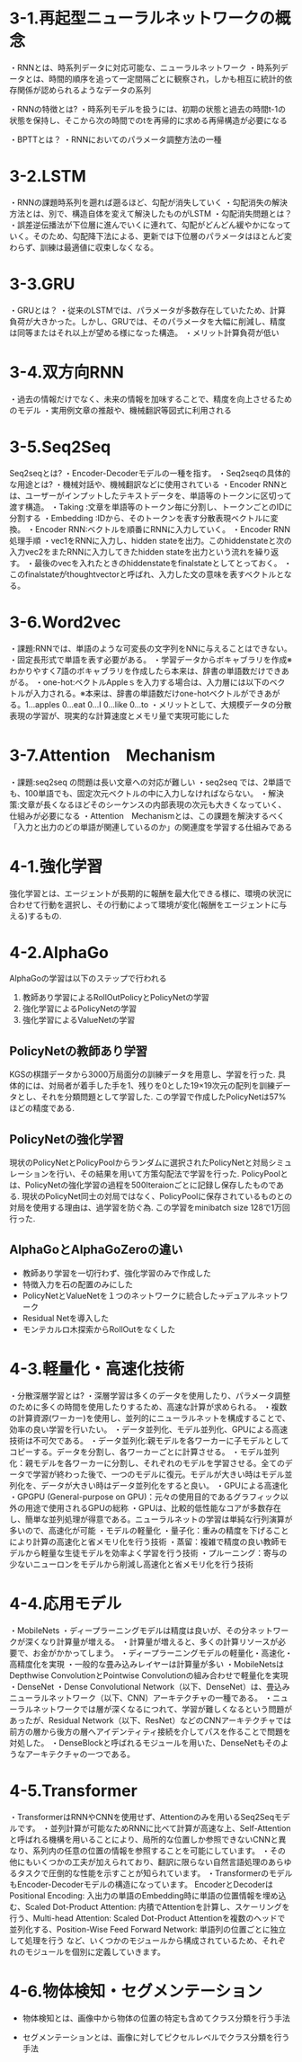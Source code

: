 # 3-1.再起型ニューラルネットワークの概念

・RNNとは、時系列データに対応可能な、ニューラルネットワーク
・時系列データとは、時間的順序を追って一定間隔ごとに観察され，しかも相互に統計的依存関係が認められるようなデータの系列

・RNNの特徴とは?
・時系列モデルを扱うには、初期の状態と過去の時間t-1の状態を保持し、そこから次の時間でのtを再帰的に求める再帰構造が必要になる

・BPTTとは？
・RNNにおいてのパラメータ調整方法の一種

# 3-2.LSTM

・RNNの課題時系列を遡れば遡るほど、勾配が消失していく
・勾配消失の解決方法とは、別で、構造自体を変えて解決したものがLSTM
・勾配消失問題とは？
・誤差逆伝播法が下位層に進んでいくに連れて、勾配がどんどん緩やかになっていく。そのため、勾配降下法による、更新では下位層のパラメータはほとんど変わらず、訓練は最適値に収束しなくなる。

# 3-3.GRU

・GRUとは？
・従来のLSTMでは、パラメータが多数存在していたため、計算負荷が大きかった。しかし、GRUでは、そのパラメータを大幅に削減し、精度は同等またはそれ以上が望める様になった構造。
・メリット計算負荷が低い

# 3-4.双方向RNN
・過去の情報だけでなく、未来の情報を加味することで、精度を向上させるためのモデル
・実用例文章の推敲や、機械翻訳等図式に利用される

# 3-5.Seq2Seq

Seq2seqとは?
・Encoder-Decoderモデルの一種を指す。
・Seq2seqの具体的な用途とは?
・機械対話や、機械翻訳などに使用されている
・Encoder RNNとは、ユーザーがインプットしたテキストデータを、単語等のトークンに区切って渡す構造。
・Taking :文章を単語等のトークン毎に分割し、トークンごとのIDに分割する
・Embedding :IDから、そのトークンを表す分散表現ベクトルに変換。
・Encoder RNN:ベクトルを順番にRNNに入力していく。
・Encoder RNN処理手順
・vec1をRNNに入力し、hidden stateを出力。このhiddenstateと次の入力vec2をまたRNNに入力してきたhidden stateを出力という流れを繰り返す。
・最後のvecを入れたときのhiddenstateをfinalstateとしてとっておく。
・このfinalstateがthoughtvectorと呼ばれ、入力した文の意味を表すベクトルとなる。

# 3-6.Word2vec

・課題:RNNでは、単語のような可変長の文字列をNNに与えることはできない。
・固定長形式で単語を表す必要がある。
・学習データからボキャブラリを作成※わかりやすく7語のボキャブラリを作成したら本来は、辞書の単語数だけできあがる。
・one-hot:ベクトルAppleｓを入力する場合は、入力層には以下のベクトルが入力される。※本来は、辞書の単語数だけone-hotベクトルができあがる。1...apples 0...eat 0...I 0...like 0...to
・メリットとして、大規模データの分散表現の学習が、現実的な計算速度とメモリ量で実現可能にした

# 3-7.Attention　Mechanism

・課題:seq2seq の問題は長い文章への対応が難しい
・seq2seq では、2単語でも、100単語でも、固定次元ベクトルの中に入力しなければならない。
・解決策:文章が長くなるほどそのシーケンスの内部表現の次元も大きくなっていく、仕組みが必要になる
・Attention　Mechanismとは、この課題を解決するべく「入力と出力のどの単語が関連しているのか」の関連度を学習する仕組みである



# 4-1.強化学習
強化学習とは、エージェントが長期的に報酬を最大化できる様に、環境の状況に合わせて行動を選択し、その行動によって環境が変化(報酬をエージェントに与える)するもの.

# 4-2.AlphaGo
AlphaGoの学習は以下のステップで行われる
1. 教師あり学習によるRollOutPolicyとPolicyNetの学習
2. 強化学習によるPolicyNetの学習
3. 強化学習によるValueNetの学習

## PolicyNetの教師あり学習
KGSの棋譜データから3000万局面分の訓練データを用意し、学習を行った.
具体的には、対局者が着手した手を1、残りを0とした19×19次元の配列を訓練データとし、それを分類問題として学習した.
この学習で作成したPolicyNetは57%ほどの精度である.

## PolicyNetの強化学習
現状のPolicyNetとPolicyPoolからランダムに選択されたPolicyNetと対局シミュレーションを行い、その結果を用いて方策勾配法で学習を行った.
PolicyPoolとは、PolicyNetの強化学習の過程を500Iteraionごとに記録し保存したものである.
現状のPolicyNet同士の対局ではなく、PolicyPoolに保存されているものとの対局を使用する理由は、過学習を防ぐ為.
この学習をminibatch size 128で1万回行った.

## AlphaGoとAlphaGoZeroの違い
* 教師あり学習を一切行わず、強化学習のみで作成した
* 特徴入力を石の配置のみにした
* PolicyNetとValueNetを１つのネットワークに統合した→デュアルネットワーク
* Residual Netを導入した
* モンテカルロ木探索からRollOutをなくした

# 4-3.軽量化・高速化技術
・分散深層学習とは?
・深層学習は多くのデータを使用したり、パラメータ調整のために多くの時間を使用したりするため、高速な計算が求められる。
・複数の計算資源(ワーカー)を使用し、並列的にニューラルネットを構成することで、効率の良い学習を行いたい。
・データ並列化、モデル並列化、GPUによる高速技術は不可欠である。
・データ並列化:親モデルを各ワーカーに子モデルとしてコピーする。データを分割し、各ワーカーごとに計算させる。
・モデル並列化：親モデルを各ワーカーに分割し、それぞれのモデルを学習させる。全てのデータで学習が終わった後で、一つのモデルに復元。モデルが大きい時はモデル並列化を、データが大きい時はデータ並列化をすると良い。
・GPUによる高速化
・GPGPU (General-purpose on GPU)：元々の使用目的であるグラフィック以外の用途で使用されるGPUの総称
・GPUは、比較的低性能なコアが多数存在し、簡単な並列処理が得意である。ニューラルネットの学習は単純な行列演算が多いので、高速化が可能
・モデルの軽量化
・量子化：重みの精度を下げることにより計算の高速化と省メモリ化を行う技術
・蒸留：複雑で精度の良い教師モデルから軽量な生徒モデルを効率よく学習を行う技術
・プルーニング：寄与の少ないニューロンをモデルから削減し高速化と省メモリ化を行う技術

# 4-4.応用モデル

・MobileNets
・ディープラーニングモデルは精度は良いが、その分ネットワークが深くなり計算量が増える。
・計算量が増えると、多くの計算リソースが必要で、お金がかかってしまう。
・ディープラーニングモデルの軽量化・高速化・高精度化を実現
・一般的な畳み込みレイヤーは計算量が多い
・MobileNetsはDepthwise ConvolutionとPointwise Convolutionの組み合わせで軽量化を実現
・DenseNet
・Dense Convolutional Network（以下、DenseNet）は、畳込みニューラルネットワーク（以下、CNN）アーキテクチャの一種である。
・ニューラルネットワークでは層が深くなるにつれて、学習が難しくなるという問題があったが、Residual Network（以下、ResNet）などのCNNアーキテクチャでは前方の層から後方の層へアイデンティティ接続を介してパスを作ることで問題を対処した。
・DenseBlockと呼ばれるモジュールを用いた、DenseNetもそのようなアーキテクチャの一つである。

# 4-5.Transformer
・TransformerはRNNやCNNを使用せず、Attentionのみを用いるSeq2Seqモデルです。
・並列計算が可能なためRNNに比べて計算が高速な上、Self-Attentionと呼ばれる機構を用いることにより、局所的な位置しか参照できないCNNと異なり、系列内の任意の位置の情報を参照することを可能にしています。
・その他にもいくつかの工夫が加えられており、翻訳に限らない自然言語処理のあらゆるタスクで圧倒的な性能を示すことが知られています。
・TransformerのモデルもEncoder-Decoderモデルの構造になっています。 EncoderとDecoderはPositional Encoding: 入出力の単語のEmbedding時に単語の位置情報を埋め込む、Scaled Dot-Product Attention: 内積でAttentionを計算し、スケーリングを行う、Multi-head Attention: Scaled Dot-Product Attentionを複数のヘッドで並列化する、Position-Wise Feed Forward Network: 単語列の位置ごとに独立して処理を行う など、いくつかのモジュールから構成されているため、それぞれのモジュールを個別に定義していきます。

# 4-6.物体検知・セグメンテーション

* 物体検知とは、画像中から物体の位置の特定も含めてクラス分類を行う手法

* セグメンテーションとは、画像に対してピクセルレベルでクラス分類を行う手法
